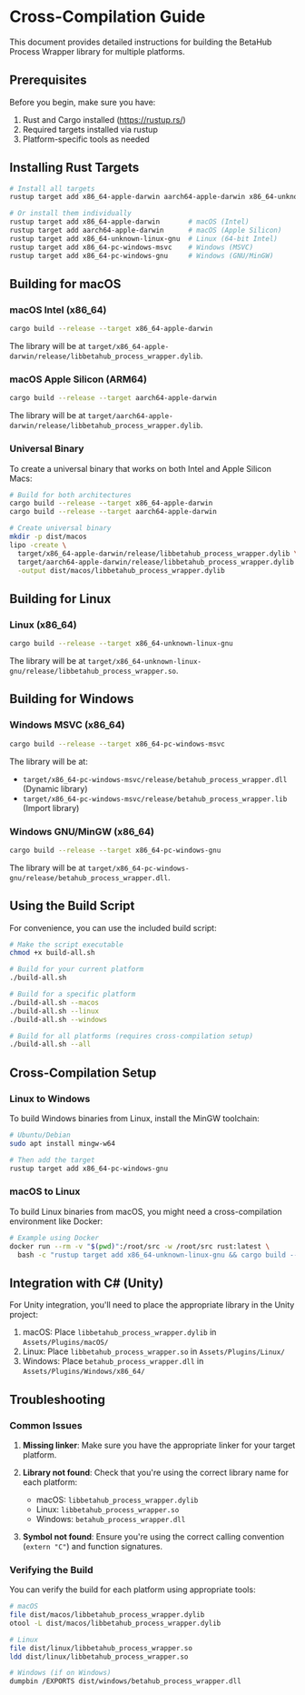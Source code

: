 # Cross-Compilation Guide

This document provides detailed instructions for building the BetaHub Process Wrapper library for multiple platforms.

## Prerequisites

Before you begin, make sure you have:

1. Rust and Cargo installed (https://rustup.rs/)
2. Required targets installed via rustup
3. Platform-specific tools as needed

## Installing Rust Targets

```bash
# Install all targets
rustup target add x86_64-apple-darwin aarch64-apple-darwin x86_64-unknown-linux-gnu x86_64-pc-windows-msvc

# Or install them individually
rustup target add x86_64-apple-darwin       # macOS (Intel)
rustup target add aarch64-apple-darwin      # macOS (Apple Silicon)
rustup target add x86_64-unknown-linux-gnu  # Linux (64-bit Intel)
rustup target add x86_64-pc-windows-msvc    # Windows (MSVC)
rustup target add x86_64-pc-windows-gnu     # Windows (GNU/MinGW)
```

## Building for macOS

### macOS Intel (x86_64)

```bash
cargo build --release --target x86_64-apple-darwin
```

The library will be at `target/x86_64-apple-darwin/release/libbetahub_process_wrapper.dylib`.

### macOS Apple Silicon (ARM64)

```bash
cargo build --release --target aarch64-apple-darwin
```

The library will be at `target/aarch64-apple-darwin/release/libbetahub_process_wrapper.dylib`.

### Universal Binary

To create a universal binary that works on both Intel and Apple Silicon Macs:

```bash
# Build for both architectures
cargo build --release --target x86_64-apple-darwin
cargo build --release --target aarch64-apple-darwin

# Create universal binary
mkdir -p dist/macos
lipo -create \
  target/x86_64-apple-darwin/release/libbetahub_process_wrapper.dylib \
  target/aarch64-apple-darwin/release/libbetahub_process_wrapper.dylib \
  -output dist/macos/libbetahub_process_wrapper.dylib
```

## Building for Linux

### Linux (x86_64)

```bash
cargo build --release --target x86_64-unknown-linux-gnu
```

The library will be at `target/x86_64-unknown-linux-gnu/release/libbetahub_process_wrapper.so`.

## Building for Windows

### Windows MSVC (x86_64)

```bash
cargo build --release --target x86_64-pc-windows-msvc
```

The library will be at:
- `target/x86_64-pc-windows-msvc/release/betahub_process_wrapper.dll` (Dynamic library)
- `target/x86_64-pc-windows-msvc/release/betahub_process_wrapper.lib` (Import library)

### Windows GNU/MinGW (x86_64)

```bash
cargo build --release --target x86_64-pc-windows-gnu
```

The library will be at `target/x86_64-pc-windows-gnu/release/betahub_process_wrapper.dll`.

## Using the Build Script

For convenience, you can use the included build script:

```bash
# Make the script executable
chmod +x build-all.sh

# Build for your current platform
./build-all.sh

# Build for a specific platform
./build-all.sh --macos
./build-all.sh --linux
./build-all.sh --windows

# Build for all platforms (requires cross-compilation setup)
./build-all.sh --all
```

## Cross-Compilation Setup

### Linux to Windows

To build Windows binaries from Linux, install the MinGW toolchain:

```bash
# Ubuntu/Debian
sudo apt install mingw-w64

# Then add the target
rustup target add x86_64-pc-windows-gnu
```

### macOS to Linux

To build Linux binaries from macOS, you might need a cross-compilation environment like Docker:

```bash
# Example using Docker
docker run --rm -v "$(pwd)":/root/src -w /root/src rust:latest \
  bash -c "rustup target add x86_64-unknown-linux-gnu && cargo build --release --target x86_64-unknown-linux-gnu"
```

## Integration with C# (Unity)

For Unity integration, you'll need to place the appropriate library in the Unity project:

1. macOS: Place `libbetahub_process_wrapper.dylib` in `Assets/Plugins/macOS/`
2. Linux: Place `libbetahub_process_wrapper.so` in `Assets/Plugins/Linux/`
3. Windows: Place `betahub_process_wrapper.dll` in `Assets/Plugins/Windows/x86_64/`

## Troubleshooting

### Common Issues

1. **Missing linker**: Make sure you have the appropriate linker for your target platform.

2. **Library not found**: Check that you're using the correct library name for each platform:
   - macOS: `libbetahub_process_wrapper.dylib`
   - Linux: `libbetahub_process_wrapper.so`
   - Windows: `betahub_process_wrapper.dll`

3. **Symbol not found**: Ensure you're using the correct calling convention (`extern "C"`) and function signatures.

### Verifying the Build

You can verify the build for each platform using appropriate tools:

```bash
# macOS
file dist/macos/libbetahub_process_wrapper.dylib
otool -L dist/macos/libbetahub_process_wrapper.dylib

# Linux
file dist/linux/libbetahub_process_wrapper.so
ldd dist/linux/libbetahub_process_wrapper.so

# Windows (if on Windows)
dumpbin /EXPORTS dist/windows/betahub_process_wrapper.dll
``` 